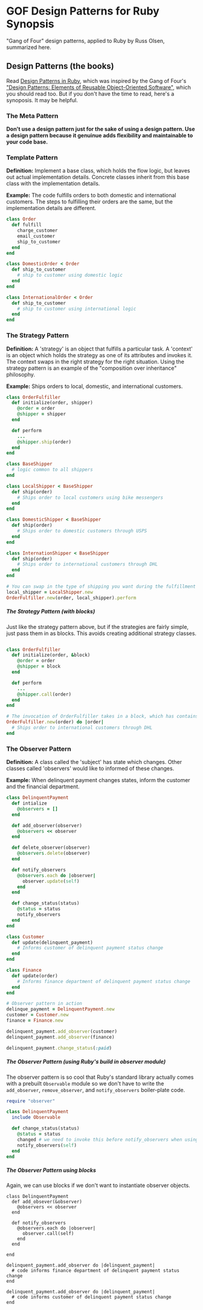 # GOF Design Patterns for Ruby Synopsis
"Gang of Four" design patterns, applied to Ruby by Russ Olsen, summarized here.

## Design Patterns (the books)

Read [Design Patterns in Ruby](https://www.amazon.com/Design-Patterns-Ruby-Russ-Olsen/dp/0321490452), which was inspired by the Gang of Four's ["Design Patterns: Elements of Reusable Object-Oriented Software"](https://www.amazon.com/Design-Patterns-Elements-Reusable-Object-Oriented/dp/B000SEIBB8), which
you should read too.  But if you don't have the time to read, here's a synoposis.  It may be helpful.

### The Meta Pattern

**Don't use a design pattern just for the sake of using a design pattern.  Use a design pattern because it genuinue adds flexibility and maintainable to your code base.**

### Template Pattern

**Definition:** Implement a base class, which holds the flow logic, but leaves out actual implementation details.  Concrete classes inherit from this base class with
the implementation details.

**Example:** The code fulfills orders to both domestic and international customers.  The steps to fulfilling their orders are the same, but the implementation details are different.

```ruby
class Order
  def fulfill
    charge_customer
    email_customer
    ship_to_customer
  end
end

class DomesticOrder < Order
  def ship_to_customer
    # ship to customer using domestic logic
  end
end

class InternationalOrder < Order
  def ship_to_customer
    # ship to customer using international logic
  end
end
```

### The Strategy Pattern

**Definition:** A 'strategy' is an object that fulfills a particular task.  A 'context' is an object which holds the strategy as one of its attributes and invokes it.  The
context swaps in the right strategy for the right situation.  Using the strategy pattern is an example of the "composition over inheritance" philosophy.

**Example:** Ships orders to local, domestic, and international customers.

```ruby
class OrderFulfiller
  def initialize(order, shipper)
    @order = order
    @shipper = shipper
  end

  def perform
    ...
    @shipper.ship(order)
  end
end

class BaseShipper
  # logic common to all shippers
end

class LocalShipper < BaseShipper
  def ship(order)
    # Ships order to local customers using bike messengers
  end
end

class DomesticShipper < BaseShipper
  def ship(order)
    # Ships order to domestic customers through USPS
  end
end

class InternationShipper < BaseShipper
  def ship(order)
    # Ships order to international customers through DHL
  end
end

# You can swap in the type of shipping you want during the fulfillment of the order
local_shipper = LocalShipper.new
OrderFulfiller.new(order, local_shipper).perform
```


##### The Strategy Pattern (with blocks)

Just like the strategy pattern above, but if the strategies are fairly simple, just pass them in as blocks.  This avoids creating additional
strategy classes.

```ruby

class OrderFulfiller
  def initialize(order, &block)
    @order = order
    @shipper = block
  end

  def perform
    ...
    @shipper.call(order)
  end
end

# The invocation of OrderFulfiller takes in a block, which has contains shipping logic.
OrderFulfiller.new(order) do |order|
  # Ships order to international customers through DHL
end
```

### The Observer Pattern

**Definition:** A class called the 'subject' has state which changes. Other classes called 'observers' would like to informed of these changes.

**Example:**  When delinquent payment changes states, inform the customer and the financial department.

```ruby
class DelinquentPayment
  def intialize
    @observers = []
  end

  def add_observer(observer)
    @observers << observer
  end

  def delete_observer(observer)
    @observers.delete(observer)
  end

  def notify_observers
    @observers.each do |observer|
      observer.update(self)
    end
  end

  def change_status(status)
    @status = status
    notify_observers
  end
end

class Customer
  def update(delinquent_payment)
    # Informs customer of delinquent payment status change
  end
end

class Finance
  def update(order)
    # Informs finance department of delinquent payment status change
  end
end

# Observer pattern in action
delinque_payment = DelinquentPayment.new
customer = Customer.new
finance = Finance.new

delinquent_payment.add_observer(customer)
delinquent_payment.add_observer(finance)

delinquent_payment.change_status(:paid)
```

##### The Observer Pattern (using Ruby's build in observer module)

The observer pattern is so cool that Ruby's standard library actually comes with a prebuilt `Observable` module so we don't have to write
the `add_observer`, `remove_observer`, and `notify_observers` boiler-plate code.

```ruby
require "observer"

class DelinquentPayment
  include Observable

  def change_status(status)
    @status = status
    changed # we need to invoke this before notify_observers when using `Observable`
    notify_observers(self)
  end
end
```

##### The Observer Pattern using blocks

Again, we can use blocks if we don't want to instantiate observer objects.

```
class DelinquentPayment
  def add_obsever(&observer)
    @observers << observer
  end

  def notify_observers
    @observers.each do |observer|
      observer.call(self)
    end
  end

end

delinquent_payment.add_observer do |delinquent_payment|
  # code informs finance department of delinquent payment status change
end

delinquent_payment.add_observer do |delinquent_payment|
  # code informs customer of delinquent payment status change
end
```


